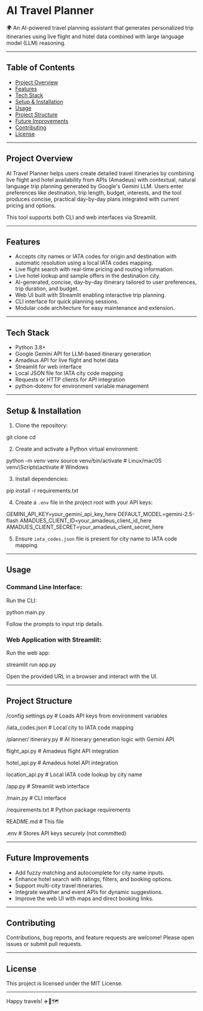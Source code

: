 # AI Travel Planner

🌍 An AI-powered travel planning assistant that generates personalized trip itineraries using live flight and hotel data combined with large language model (LLM) reasoning.

---

## Table of Contents

- [Project Overview](#project-overview)  
- [Features](#features)  
- [Tech Stack](#tech-stack)  
- [Setup & Installation](#setup--installation)  
- [Usage](#usage)  
- [Project Structure](#project-structure)  
- [Future Improvements](#future-improvements)  
- [Contributing](#contributing)  
- [License](#license)

---

## Project Overview

AI Travel Planner helps users create detailed travel itineraries by combining live flight and hotel availability from APIs (Amadeus) with contextual, natural language trip planning generated by Google's Gemini LLM. Users enter preferences like destination, trip length, budget, interests, and the tool produces concise, practical day-by-day plans integrated with current pricing and options.

This tool supports both CLI and web interfaces via Streamlit.

---

## Features

- Accepts city names or IATA codes for origin and destination with automatic resolution using a local IATA codes mapping.
- Live flight search with real-time pricing and routing information.
- Live hotel lookup and sample offers in the destination city.
- AI-generated, concise, day-by-day itinerary tailored to user preferences, trip duration, and budget.
- Web UI built with Streamlit enabling interactive trip planning.
- CLI interface for quick planning sessions.
- Modular code architecture for easy maintenance and extension.

---

## Tech Stack

- Python 3.8+
- Google Gemini API for LLM-based itinerary generation
- Amadeus API for live flight and hotel data
- Streamlit for web interface
- Local JSON file for IATA city code mapping
- Requests or HTTP clients for API integration
- python-dotenv for environment variable management

---

## Setup & Installation

1. Clone the repository:

git clone <your-repo-url>
cd <project-folder> 


2. Create and activate a Python virtual environment:

python -m venv venv
source venv/bin/activate # Linux/macOS
venv\Scripts\activate # Windows


3. Install dependencies:

pip install -r requirements.txt


4. Create a `.env` file in the project root with your API keys:

GEMINI_API_KEY=your_gemini_api_key_here
DEFAULT_MODEL=gemini-2.5-flash
AMADUES_CLIENT_ID=your_amadeus_client_id_here
AMADUES_CLIENT_SECRET=your_amadeus_client_secret_here   

5. Ensure `iata_codes.json` file is present for city name to IATA code mapping.

---

## Usage

### Command Line Interface:

Run the CLI:

python main.py


Follow the prompts to input trip details.

### Web Application with Streamlit:

Run the web app:

streamlit run app.py


Open the provided URL in a browser and interact with the UI.

---

## Project Structure

/config
settings.py # Loads API keys from environment variables

/iata_codes.json # Local city to IATA code mapping

/planner/
itinerary.py # AI itinerary generation logic with Gemini API

flight_api.py # Amadeus flight API integration

hotel_api.py # Amadeus hotel API integration

location_api.py # Local IATA code lookup by city name

/app.py # Streamlit web interface

/main.py # CLI interface

/requirements.txt # Python package requirements

README.md # This file

.env # Stores API keys securely (not committed)


---

## Future Improvements

- Add fuzzy matching and autocomplete for city name inputs.
- Enhance hotel search with ratings, filters, and booking options.
- Support multi-city travel itineraries.
- Integrate weather and event APIs for dynamic suggestions.
- Improve the web UI with maps and direct booking links.

---

## Contributing

Contributions, bug reports, and feature requests are welcome! Please open issues or submit pull requests.

---

## License

This project is licensed under the MIT License.

---

Happy travels! ✈️🏨🗺️

